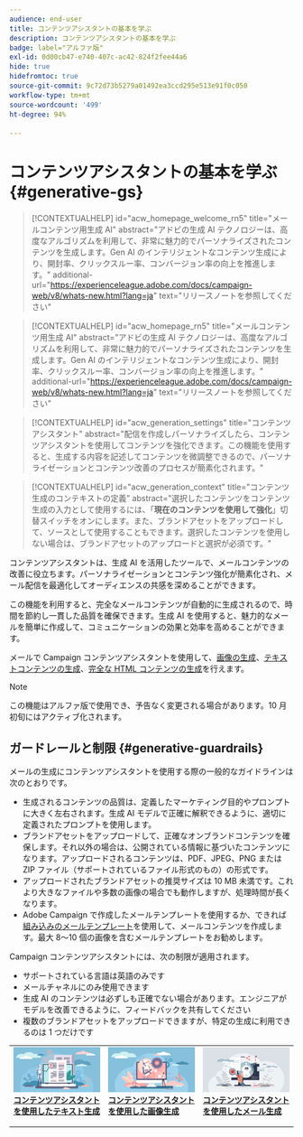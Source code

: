 ```yaml
---
audience: end-user
title: コンテンツアシスタントの基本を学ぶ
description: コンテンツアシスタントの基本を学ぶ
badge: label="アルファ版"
exl-id: 0d00cb47-e740-407c-ac42-824f2fee44a6
hide: true
hidefromtoc: true
source-git-commit: 9c72d73b5279a01492ea3ccd295e513e91f0c050
workflow-type: tm+mt
source-wordcount: '499'
ht-degree: 94%

---
```


# コンテンツアシスタントの基本を学ぶ {#generative-gs}

>[!CONTEXTUALHELP]
>id="acw_homepage_welcome_rn5"
>title="メールコンテンツ用生成 AI"
>abstract="アドビの生成 AI テクノロジーは、高度なアルゴリズムを利用して、非常に魅力的でパーソナライズされたコンテンツを生成します。Gen AI のインテリジェントなコンテンツ生成により、開封率、クリックスルー率、コンバージョン率の向上を推進します。"
>additional-url="https://experienceleague.adobe.com/docs/campaign-web/v8/whats-new.html?lang=ja" text="リリースノートを参照してください"

<!--TO REMOVE BELOW-->
>[!CONTEXTUALHELP]
>id="acw_homepage_rn5"
>title="メールコンテンツ用生成 AI"
>abstract="アドビの生成 AI テクノロジーは、高度なアルゴリズムを利用して、非常に魅力的でパーソナライズされたコンテンツを生成します。Gen AI のインテリジェントなコンテンツ生成により、開封率、クリックスルー率、コンバージョン率の向上を推進します。"
>additional-url="https://experienceleague.adobe.com/docs/campaign-web/v8/whats-new.html?lang=ja" text="リリースノートを参照してください"

<!--TO REMOVE ABOVE-->

>[!CONTEXTUALHELP]
>id="acw_generation_settings"
>title="コンテンツアシスタント"
>abstract="配信を作成しパーソナライズしたら、コンテンツアシスタントを使用してコンテンツを強化できます。この機能を使用すると、生成する内容を記述してコンテンツを微調整できるので、パーソナライゼーションとコンテンツ改善のプロセスが簡素化されます。"


>[!CONTEXTUALHELP]
>id="acw_generation_context"
>title="コンテンツ生成のコンテキストの定義"
>abstract="選択したコンテンツをコンテンツ生成の入力として使用するには、「**現在のコンテンツを使用して強化**」切替スイッチをオンにします。また、ブランドアセットをアップロードして、ソースとして使用することもできます。選択したコンテンツを使用しない場合は、ブランドアセットのアップロードと選択が必須です。"

コンテンツアシスタントは、生成 AI を活用したツールで、メールコンテンツの改善に役立ちます。パーソナライゼーションとコンテンツ強化が簡素化され、メール配信を最適化してオーディエンスの共感を深めることができます。

この機能を利用すると、完全なメールコンテンツが自動的に生成されるので、時間を節約し一貫した品質を確保できます。生成 AI を使用すると、魅力的なメールを簡単に作成して、コミュニケーションの効果と効率を高めることができます。


メールで Campaign コンテンツアシスタントを使用して、[画像の生成](generative-image.md)、[テキストコンテンツの生成](generative-content.md)、[完全な HTML コンテンツの生成](generative-email.md)を行えます。

>[!NOTE]
>
>この機能はアルファ版で使用でき、予告なく変更される場合があります。10 月初旬にはアクティブ化されます。

## ガードレールと制限 {#generative-guardrails}

メールの生成にコンテンツアシスタントを使用する際の一般的なガイドラインは次のとおりです。

* 生成されるコンテンツの品質は、定義したマーケティング目的やプロンプトに大きく左右されます。生成 AI モデルで正確に解釈できるように、適切に定義されたプロンプトを使用します。 
* ブランドアセットをアップロードして、正確なオンブランドコンテンツを確保します。それ以外の場合は、公開されている情報に基づいたコンテンツになります。アップロードされるコンテンツは、PDF、JPEG、PNG または ZIP ファイル（サポートされているファイル形式のもの）の形式です。
* アップロードされたブランドアセットの推奨サイズは 10 MB 未満です。これより大きなファイルや多数の画像の場合でも動作しますが、処理時間が長くなります。
* Adobe Campaign で作成したメールテンプレートを使用するか、できれば[組み込みのメールテンプレート](../email/create-email-templates.md)を使用して、メールコンテンツを作成します。最大 8～10 個の画像を含むメールテンプレートをお勧めします。


Campaign コンテンツアシスタントには、次の制限が適用されます。

* サポートされている言語は英語のみです
* メールチャネルにのみ使用できます
* 生成 AI のコンテンツは必ずしも正確でない場合があります。エンジニアがモデルを改善できるように、フィードバックを共有してください
* 複数のブランドアセットをアップロードできますが、特定の生成に利用できるのは 1 つだけです



<table style="table-layout:fixed"><tr style="border: 0;">
<td>
<a href="generative-content.md">
<img alt="テキスト生成" src="assets/do-not-localize/text-genai.jpeg">
</a>
<div>
<a href="generative-content.md"><strong>コンテンツアシスタントを使用したテキスト生成</strong></a>
</div>
<p>
</td>
<td>
<a href="generative-image.md">
<img alt="画像生成" src="assets/do-not-localize/image-genai.jpeg">
</a>
<div><a href="generative-image.md"><strong>コンテンツアシスタントを使用した画像生成</strong>
</div>
<p>
</td>
<td>
<a href="generative-email.md">
<img alt="メール生成" src="assets/do-not-localize/email-genai.jpeg">
</a>
<div>
<a href="generative-email.md"><strong>コンテンツアシスタントを使用したメール生成</strong></a>
</div>
<p></td>
</tr></table>
